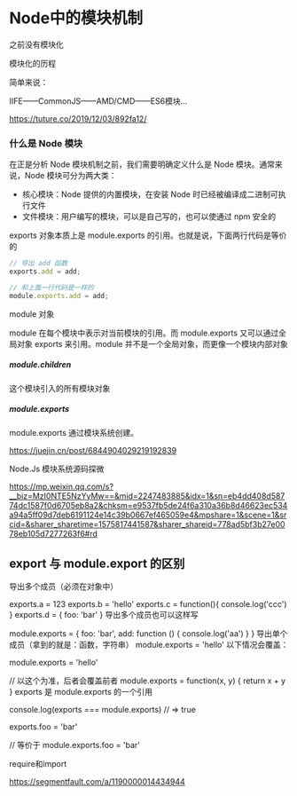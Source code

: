 # Node中的模块机制 



之前没有模块化

模块化的历程

简单来说：

IIFE——CommonJS——AMD/CMD——ES6模块...





https://tuture.co/2019/12/03/892fa12/

### 什么是 Node 模块

在正是分析 Node 模块机制之前，我们需要明确定义什么是 Node 模块。通常来说，Node 模块可分为两大类：

- 核心模块：Node 提供的内置模块，在安装 Node 时已经被编译成二进制可执行文件
- 文件模块：用户编写的模块，可以是自己写的，也可以使通过 npm 安全的





exports 对象本质上是 module.exports 的引用。也就是说，下面两行代码是等价的

```javascript
// 导出 add 函数
exports.add = add;

// 和上面一行代码是一样的
module.exports.add = add;
```





module 对象

module 在每个模块中表示对当前模块的引用。而 module.exports 又可以通过全局对象 exports 来引用。module 并不是一个全局对象，而更像一个模块内部对象

##### module.children

这个模块引入的所有模块对象

##### module.exports 

module.exports 通过模块系统创建。





https://juejin.cn/post/6844904029219192839









Node.Js 模块系统源码探微

https://mp.weixin.qq.com/s?__biz=MzI0NTE5NzYyMw==&mid=2247483885&idx=1&sn=eb4dd408d58774dc1587f0d6705eb8a2&chksm=e9537fb5de24f6a310a36b8d46623ec534a94a5ff09d7deb6191124e14c39b0667ef465059e4&mpshare=1&scene=1&srcid=&sharer_sharetime=1575817441587&sharer_shareid=778ad5bf3b27e0078eb105d7277263f6#rd





## export 与 module.export 的区别

导出多个成员（必须在对象中）

exports.a = 123
exports.b = 'hello'
exports.c = function(){
console.log('ccc')
}
exports.d = {
foo: 'bar'
}
导出多个成员也可以这样写

module.exports = {
foo: 'bar',
add: function () {
console.log('aa')
}
}
导出单个成员（拿到的就是：函数，字符串）
module.exports = 'hello'
以下情况会覆盖：

module.exports = 'hello'

// 以这个为准，后者会覆盖前者
module.exports = function(x, y) {
return x + y
}
exports 是 module.exports 的一个引用

console.log(exports === module.exports) // => true

exports.foo = 'bar'

// 等价于
module.exports.foo = 'bar'





require和import

https://segmentfault.com/a/1190000014434944